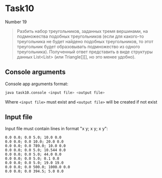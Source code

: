 # Task10
Number 19
>Разбить набор треугольников, заданных тремя вершинами, на подмножества
подобных треугольников (если для какого-то треугольника не будет найдено подобных
треугольников, то этот треугольник будет образовывать подмножество из одного
треугольника).
Полученный ответ представить в виде структуры данных List<List<Triangle>> (или
Triangle[][], но это менее удобно).
## Console arguments
Console app arguments format: 
``` bash
java task10.console <input file> <output file>
```
Where `<input file>` must exist and `<output file>` will be created if not exist
## Input file
Input file must contain lines in format "x y; x y; x y":
``` text
0.0 0.0; 0.0 5.0; 10.0 0.0
0.0 0.0; 0.0 10.0; 20.0 0.0
0.0 0.0; 0.0 789.0; 10.0 0.0
0.0 0.0; 0.0 5.0; 10.544 0.0
0.0 0.0; 0.0 5.0; 44.0 0.0
0.0 0.0; 0.0 5.0; 0.1 0.0
0.0 0.0; 0.0 5.0; 19.0 19.0
0.0 0.0; 0.0 500.0; 1000.0 0.0
0.0 0.0; 0.0 394.5; 5.0 0.0
